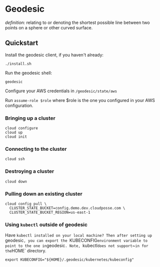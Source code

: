 # Geodesic

*definition:* relating to or denoting the shortest possible line between two points on a sphere or other curved surface.

## Quickstart

Install the geodesic client, if you haven't already:
```
./install.sh 
```

Run the geodesic shell:
```
geodesic
```

Configure your AWS credentials in `/geodesic/state/aws`

Run `assume-role $role` where $role is the one you configured in your AWS configuration.

### Bringing up a cluster

```
cloud configure
cloud up
cloud init
```

### Connecting to the cluster
```
cloud ssh
```

### Destroying a cluster
```
cloud down
```

### Pulling down an existing cluster
```
cloud config pull \
  CLUSTER_STATE_BUCKET=config.demo.dev.cloudposse.com \
  CLUSTER_STATE_BUCKET_REGION=us-east-1
```

### Using `kubectl` outside of geodesic

Have `kubectl installed on your local machine? Then after setting up `geodesic`, you can export the `KUBECONFIG` environment variable to point to the one in `geodesic`. Note, `kubectl` does not support `~` in for the `HOME` directory.
```
export KUBECONFIG="${HOME}/.geodesic/kubernetes/kubeconfig" 
```
